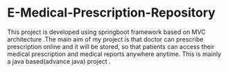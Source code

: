 # E-Medical-Prescription-Repository
This project is developed using springboot framework based on MVC architecture .The main aim of my project is that doctor  can prescribe prescription online and it will be stored, so that patients can access their medical prescription and medical reports anywhere anytime.
This is mainly a java based(advance java) project .

